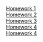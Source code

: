 [Homework 1](https://mishankinson.github.io/homework/homework-1)<br>
[Homework 2](https://mishankinson.github.io/homework/homework-2)<br>
[Homework 3](https://mishankinson.github.io/homework/homework-3)<br>
[Homework 4](https://mishankinson.github.io/homework/homework-4)<br>
[Homework 4](https://mishankinson.github.io/homework/homework-js-1)<br>
